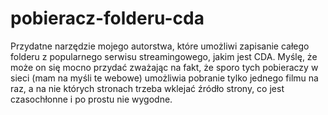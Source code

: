 # pobieracz-folderu-cda

Przydatne narzędzie mojego autorstwa, które umożliwi zapisanie całego folderu z popularnego serwisu streamingowego, jakim jest CDA. 
Myślę, że może on się mocno przydać zważając na fakt, że sporo tych pobieraczy w sieci (mam na myśli te webowe) umożliwia pobranie 
tylko jednego filmu na raz, a na nie których stronach trzeba wklejać źródło strony, co jest czasochłonne i po prostu nie wygodne.
